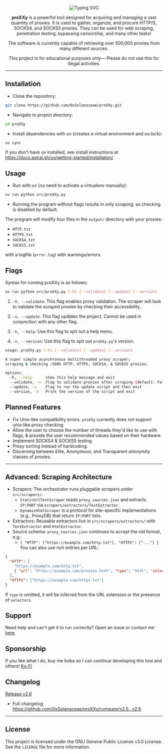 <a name="readme-top"></a>

<div align="center">
  <p align="center">
    <img src="https://readme-typing-svg.demolab.com?font=Fira+Code&size=70&duration=2000&pause=1000&color=946DF7&center=true&width=1000&height=150&lines=%3C%7C%E2%80%94%E2%80%94%E2%80%94%E2%80%94%E2%80%94+proXXy+%E2%80%94%E2%80%94%E2%80%94%E2%80%94%E2%80%94%7C%3E" alt="Typing SVG" /></a>
  
  <p align="center">
    <strong>proXXy</strong> is a powerful tool designed for acquiring and managing a vast quantity of proxies. It is used to gather, organize, and procure HTTP/S, SOCKS4, and SOCKS5 proxies. They can be used for web scraping, penetration testing, bypassing censorship, and many other tasks!
  </p>
  
  <p align="center">
    The software is currently capable of retrieving over 500,000 proxies from many different sources.
  </p>
  
  <p align="center">
    This project is for educational purposes only— Please do not use this for illegal activities.
  </p>
</div>

---

## Installation

- Clone the repository:

```bash
git clone https://github.com/0xSolanaceae/proXXy.git
```

- Navigate to project directory:

```bash
cd proXXy
```

- Install dependencies with uv (creates a virtual environment and uv.lock):

```bash
uv sync
```

If you don't have uv installed, see install instructions at https://docs.astral.sh/uv/getting-started/installation/

## Usage

- Run with uv (no need to activate a virtualenv manually):

```bash
uv run python src/proXXy.py
```

- Running the program without flags results in only scraping, as checking is disabled by default.

The program will modify four files in the `output/` directory with your proxies:

- `HTTP.txt`
- `HTTPS.txt`
- `SOCKS4.txt`
- `SOCKS5.txt`

 with a logfile (`error.log`) with warnings/errors.

## Flags

Syntax for running proXXy is as follows:

```bash
uv run python src/proXXy.py [-h] [--validate] [--update] [--version]
```

1. `-V, --validate`: This flag enables proxy validation. The scraper will look to validate the scraped proxies by checking their accessibility.

2. `-u, --update`: This flag updates the project. Cannot be used in conjunction with any other flag.

3. `-h, --help`: Use this flag to spit out a help menu.

4. `-v, --version`: Use this flag to spit out `proXXy.py`'s version.

```bash
usage: proXXy.py [-h] [--validate] [--update] [--version]

A super simple asynchronous multithreaded proxy scraper;
scraping & checking ~500k HTTP, HTTPS, SOCKS4, & SOCKS5 proxies.

options:
  -h, --help      show this help message and exit
  --validate, -v  Flag to validate proxies after scraping (default: False)
  --update, -u    Flag to run the update script and then exit
  --version, -V   Print the version of the script and exit
```

## Planned Features

- Fix Unix-like compatibility errors. `proXXy` currently does not support unix-like proxy checking.
- Allow the user to choose the number of threads they'd like to use with flags, & provide the user recommended values based on their hardware.
- Implement SOCKS4 & SOCKS5 testing.
- Proxy sorting instead of hardcoding.
- Discerning between Elite, Anonymous, and Transparent anonymity classes of proxies.

---

## Advanced: Scraping Architecture

- Scrapers: The orchestrator runs pluggable scrapers under `src/scrapers/`.
  - `StaticUrlTextScraper` reads `proxy_sources.json` and extracts `IP:PORT` via `scrapers/extractors/TextExtractor`.
  - `DynamicHtmlScraper` is a protocol for site-specific implementations (e.g., ProxyDB) that return `IP:PORT` lists.
- Extractors: Reusable extractors live in `src/scrapers/extractors/` with `TextExtractor` and `HtmlExtractor`.
- Source schema: `proxy_sources.json` continues to accept the old format, e.g.:
  - `{ "HTTP": ["https://example.com/http.txt"], "HTTPS": ["..."] }`
  You can also use rich entries per URL:

```json
{
  "HTTP": [
    "https://example.com/http.txt",
    { "url": "https://example.com/proxies.html", "type": "html", "selectors": ["table#proxies", "//div[@id='list']"] }
  ],
  "HTTPS": ["https://example.com/https.txt"]
}
```

If `type` is omitted, it will be inferred from the URL extension or the presence of `selectors`.

## Support

Need help and can't get it to run correctly? Open an issue or contact me [here](https://solanaceae.xyz/).

## Sponsorship

If you like what I do, buy me boba so I can continue developing this tool and others!
[Ko-Fi](https://ko-fi.com/solanaceae)

## Changelog

[Release v2.6](https://github.com/0xSolanaceae/proXXy/releases/tag/v2.6)
- Full changelog: https://github.com/0xSolanaceae/proXXy/compare/v2.5...v2.6

---

## License

This project is licensed under the GNU General Public License v3.0 License. See the `LICENSE` file for more information.
